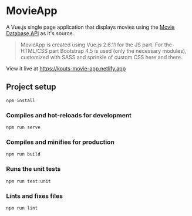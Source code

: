 # MovieApp
A Vue.js single page application that displays movies using the [Movie Database API](https://developers.themoviedb.org/3) as it's source.

> MovieApp is created using Vue.js 2.6.11 for the JS part.
> For the HTML/CSS part Bootstrap 4.5 is used (only the necessary modules), customized with SASS and sprinkle of custom CSS here and there.

View it live at https://kouts-movie-app.netlify.app

## Project setup
```
npm install
```

### Compiles and hot-reloads for development
```
npm run serve
```

### Compiles and minifies for production
```
npm run build
```

### Runs the unit tests
```
npm run test:unit
```

### Lints and fixes files
```
npm run lint
```
